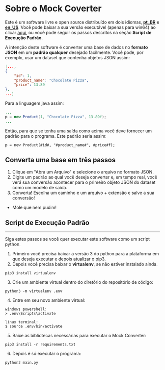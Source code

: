 Sobre o Mock Coverter
=====================
Este é um software livre e open source distribuído em dois idiomas, [**pt_BR**](https://github.com/ViniciusFM/MockConverter/blob/master/README-pt_BR.md)
e [**en_US**](https://github.com/ViniciusFM/MockConverter/blob/master/README.md). Você pode baixar a sua versão executável (apenas para win64) ao clicar [aqui](https://github.com/ViniciusFM/MockConverter/releases/tag/v2.0a), ou você pode seguir os passos descritos na seção **Script de Execução Padrão**.

A intenção deste software é converter uma base de dados no **formato JSON** em um **padrão qualquer** desejado facilmente. Você pode, por exemplo, usar um dataset que contenha objetos JSON assim:

```json
[...,
{
    "id": 1,
    "product_name": "Chocolate Pizza",
    "price": 13.89
},
...]
```

Para a linguagem java assim:
```java
...
p = new Product(1, "Chocolate Pizza", 13.89f);
...
```

Então, para que se tenha uma saída como acima você deve fornecer um padrão para o programa. Este padrão seria assim:

~~~
p = new Product(#id#, "#product_name#", #price#f);
~~~

Converta uma base em três passos
---------------------------------

1) Clique em "Abra um Arquivo" e selecione o arquivo no formato JSON.
2) Digite um padrão ao qual você deseja converter e, em tempo real, você verá sua conversão acontecer para o primeiro objeto JSON do dataset como um modelo de saída. 
3) Converta! Escolha um caminho e um arquivo + extensão e salve a sua conversão!

* Mole que nem pudim!

Script de Execução Padrão
--------------------------
--------------------------

Siga estes passos se você quer executar este software como um script python.

1) Primeiro você precisa baixar a versão 3 do python para a plataforma em que deseja executar e depois atualizar o pip3.
2) Depois você precisa baixar o **virtualenv**, se não estiver instalado ainda.
~~~
pip3 install virtualenv
~~~
3) Crie um ambiente virtual dentro do diretório do repositório de código:
~~~
python3 -m virtualenv .env
~~~
4) Entre em seu novo ambiente virtual:
~~~
windows powershell:
> .env\Scripts\activate

linux terminal:
$ source .env/bin/activate
~~~
5) Baixe as bibliotecas necessárias para executar o Mock Converter:
~~~
pip3 install -r requirements.txt
~~~
6) Depois é só executar o programa:
~~~
python3 main.py
~~~